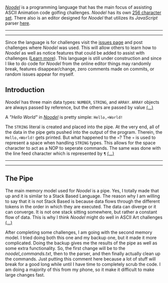 <script src="https://code.jquery.com/jquery-3.1.1.min.js" integrity="sha256-hVVnYaiADRTO2PzUGmuLJr8BLUSjGIZsDYGmIJLv2b8=" crossorigin="anonymous"></script>

<script src="src/internal/pipe.js"></script>
<script src="src/internal/props.js"></script>
<script src="src/internal/token.js"></script>
<script src="src/internal/path.js"></script>
<script src="src/internal/characters.js"></script>
<script src="src/internal/NUMBER.js"></script>
<script src="src/internal/STRING.js"></script>
<script src="src/internal/ARRAY.js"></script>
<script src="src/noodel.js"></script>
<script src="src/noodel-misc.js"></script>
<script src="src/noodel-literals.js"></script>
<script src="src/noodel-basic_print.js"></script>
<script src="src/noodel-basic_pipe.js"></script>
<script src="src/noodel-loops.js"></script>
<script src="src/noodel-time.js"></script>
<script src="src/noodel-basic_cast.js"></script>
<script src="src/noodel-basic_operands.js"></script>
<script src="src/noodel-basic_array.js"></script>

<link rel="stylesheet" type="text/css" href="docs.css">
<script type="text/javascript" src="docs.js"></script>


[_Noodel_](https://tkellehe.github.io/noodel) is a programming language that has the main focus of assisting ASCII Animation code golfing challenges. _Noodel_ has its own [256 character set](docs/code_page.md). There also is an editor designed for _Noodel_ that utilizes its _JavaScript_ parser [here](https://tkellehe.github.io/noodel/editor.html).

---

<div class="noodel-exec" code="¤noodel¤ḷçẹḍe" input="" run show></div>

---

Since the language is for challenges visit the [issues page](https://github.com/tkellehe/noodel/issues) and post challenges where _Noodel_ was used. This will allow others to learn how to _Noodel_ as well as notice features that could be added to assist with challenges ([Learn more](docs/posting_challenges.md)). This language is still under construction and since I like to do code for _Noodel_ from the online editor things may randomly break, features disappear/change, zero comments made on commits, or random issues appear for myself.


## Introduction

_Noodel_ has three main data types: `NUMBER`, `STRING`, and `ARRAY`. `ARRAY` objects are always passed by reference, but the others are passed by value [(...)](docs/intro.md)

A _"Hello World"_ in [_Noodel_](https://tkellehe.github.io/noodel#introduction) is pretty simple: `Hello,¤World!`

The `STRING` literal is created and placed into the pipe. At the very end, all of the data in the pipe gets pushed into the output of the program. Therein, the `Hello,¤World!` gets printed. But what happened to the `¤`? The `¤` is used to represent a space when handling `STRING` types. This allows for the space character to act as a NOP to seperate commands. The same was done with the line feed character which is represented by `¶` [(...)](docs/string_compression.md)

---

<div class="noodel-exec" code="Hello,¤World!" input=""></div>

---

## The Pipe

The main memory model used for _Noodel_ is a pipe. Yes, I totally made that up and it is similar to a Stack Based Language. The reason why I am willing to say that it is not Stack Based is because data flows through the different tokens in the order in which they are executed. The data can diverge or it can converge. It is not one stack sitting somewhere, but rather a constant flow of data. This is why I think _Noodel_ might do well in ASCII Art challenges [(...)](docs/the_pipe.md)

After completing some challenges, I am going with the second memory model. I tried doing both this one and my backup one, but it made it more complicated. Doing the backup gives me the results of the pipe as well as some extra functionality. So, the first change will be to the _noodel_commands.txt_, then to the parser, and then finally actually clean up the commands. Just putting this comment here because a lot of stuff will break for a good long while until I have time to completely scrub the code. I am doing a majority of this from my phone, so it make it difficult to make large changes fast.
